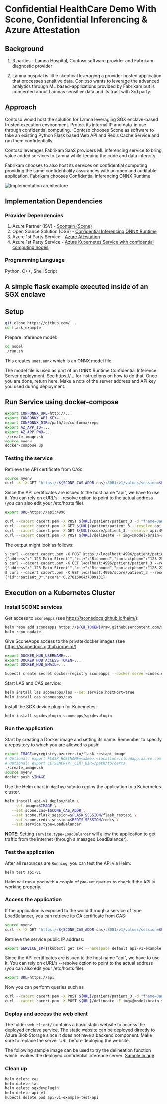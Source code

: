 # Confidential HealthCare Demo With Scone, Confidential Inferencing & Azure Attestation

## Background

1. 3 parties - Lamna Hospital, Contoso software provider and Fabrikam diagnostic provider 

2. Lamna hospital is little skeptical leveraging a provider hosted application that processes sensitive data. Contoso wants to leverage the advanced analytics through ML based-applications provided by Fabrikam but is concerned about Lamnas sensitive data and its trust with 3rd party.

## Approach

Contoso would host the solution for Lamna leveraging SGX enclave-based trusted execution environment. Protect its internal IP and data-in use through confidential computing.  Contoso chooses Scone as software to take an existing Python Flask based Web API and Redis Cache Service and run them confidentially.

Contoso leverages Fabrikam SaaS providers ML inferencing service to bring value added services to Lamna while keeping the code and data integrity.

Fabrikam chooses to also host its services on confidential computing providing the same confidentiality assurances with an open and auditable application. Fabrikam chooses Confidential Inferencing ONNX Runtime.

![Implementation architecture](./healthcaredemo-architecture.jpg)

## Implementation Dependencies

### Provider Dependencies

1. Azure Partner (ISV) - [Scontain (Scone)](https://sconedocs.github.io/)
2. Open Source Solution (OSS) - [Confidential Inferencing ONNX Runtime](aka.ms)
3. Azure 1st Party Service - [Azure Attestation](https://aka.ms/azureattestation)
4. Azure 1st Party Service  - [Azure Kubernetes Service with confidential computing nodes](aka.ms/acconakspreview) 

### Programming Language

Python, C++, Shell Script

## A simple flask example executed inside of an SGX enclave

## Setup

```bash
git clone https://github.com/...
cd flask_example
```

Prepare inference model:
```sh
cd model
./run.sh
```
This creates `unet.onnx` which is an ONNX model file.

The model file is used as part of an ONNX Runtime Confidential Inference Server deployment.
See https://... for instructions on how to do that. Once you are done, return here.
Make a note of the server address and API key you used during deployment.

## Run Service using docker-compose

```bash
export CONFONNX_URL=http://...
export CONFONNX_API_KEY=...
export CONFONNX_DIR=/path/to/confonnx/repo
export AZ_APP_ID=...
export AZ_APP_PWD=...
./create_image.sh
source myenv
docker-compose up
```

### Testing the service

Retrieve the API certificate from CAS:

```bash
source myenv
curl -k -X GET "https://${SCONE_CAS_ADDR-cas}:8081/v1/values/session=$FLASK_SESSION" | jq -r .values.api_ca_cert.value > cacert.pem
```

Since the API certificates are issued to the host name "api", we have to use it. You can rely on cURL's --resolve option to point to the actual address (you can also edit your /etc/hosts file).

```bash
export URL=https://api:4996
```

```bash
curl --cacert cacert.pem -X POST ${URL}/patient/patient_3 -d "fname=Jane&lname=Doe&address='123 Main Street'&city=Richmond&state=Washington&ssn=123-223-2345&email=nr@aaa.com&dob=01/01/2010&contactphone=123-234-3456&drugallergies='Sulpha, Penicillin, Tree Nut'&preexistingconditions='diabetes, hypertension, asthma'&dateadmitted=01/05/2010&insurancedetails='Primera Blue Cross'" --resolve api:4996:127.0.0.1
curl --cacert cacert.pem -X GET ${URL}/patient/patient_3 --resolve api:4996:127.0.0.1
curl --cacert cacert.pem -X GET ${URL}/score/patient_3 --resolve api:4996:127.0.0.1
curl --cacert cacert.pem -X POST ${URL}/delineate -F img=@model/brain-segmentation-pytorch/assets/TCGA_CS_4944.png
```

The output might look as follows:

```txt
$ curl --cacert cacert.pem -X POST https://localhost:4996/patient/patient_3 -d "fname=Jane&lname=Doe&address='123 Main Street'&city=Richmond&state=Washington&ssn=123-223-2345&email=nr@aaa.com&dob=01/01/2010&contactphone=123-234-3456&drugallergies='Sulpha, Penicillin, Tree Nut'&preexistingconditions='diabetes, hypertension, asthma'&dateadmitted=01/05/2010&insurancedetails='Primera Blue Cross'" --resolve api:4996:127.0.0.1
{"address":"'123 Main Street'","city":"Richmond","contactphone":"123-234-3456","dateadmitted":"01/05/2010","dob":"01/01/2010","drugallergies":"'Sulpha, Penicillin, Tree Nut'","email":"nr@aaa.com","fname":"Jane","id":"patient_3","insurancedetails":"'Primera Blue Cross'","lname":"Doe","preexistingconditions":"'diabetes, hypertension, asthma'","score":0.1168424489618366,"ssn":"123-223-2345","state":"Washington"}
$ curl --cacert cacert.pem -X GET localhost:4996/patient/patient_3 --resolve api:4996:127.0.0.1
{"address":"'123 Main Street'","city":"Richmond","contactphone":"123-234-3456","dateadmitted":"01/05/2010","dob":"01/01/2010","drugallergies":"'Sulpha, Penicillin, Tree Nut'","email":"nr@aaa.com","fname":"Jane","id":"patient_3","insurancedetails":"'Primera Blue Cross'","lname":"Doe","preexistingconditions":"'diabetes, hypertension, asthma'","score":0.1168424489618366,"ssn":"123-223-2345","state":"Washington"}
$ curl --cacert cacert.pem -X GET localhost:4996/score/patient_3 --resolve api:4996:127.0.0.1
{"id":"patient_3","score":0.2781606437899131}
```

## Execution on a Kubernetes Cluster

### Install SCONE services

Get access to `SconeApps` (see <https://sconedocs.github.io/helm/>):

```bash
helm repo add sconeapps https://${GH_TOKEN}@raw.githubusercontent.com/scontain/sconeapps/master/
helm repo update
```

Give SconeApps access to the private docker images (see <https://sconedocs.github.io/helm/>)

```bash
export DOCKER_HUB_USERNAME=...
export DOCKER_HUB_ACCESS_TOKEN=...
export DOCKER_HUB_EMAIL=...

kubectl create secret docker-registry sconeapps --docker-server=index.docker.io/v1/ --docker-username=$DOCKER_HUB_USERNAME --docker-password=$DOCKER_HUB_ACCESS_TOKEN --docker-email=$DOCKER_HUB_EMAIL
```

Start LAS and CAS service:

```bash
helm install las sconeapps/las --set service.hostPort=true
helm install cas sconeapps/cas
```

Install the SGX device plugin for Kubernetes:

```bash
helm install sgxdevplugin sconeapps/sgxdevplugin
```

### Run the application

Start by creating a Docker image and setting its name. Remember to specify a repository to which you are allowed to push:

```bash
export IMAGE=myregistry.azurecr.io/flask_restapi_image
# Optional: export FLASK_HOSTNAME=<name>.<location>.cloudapp.azure.com
# Optional: export LETSENCRYPT_CERT_DIR=/path/to/certs
./create_image.sh
source myenv
docker push $IMAGE
```

Use the Helm chart in `deploy/helm` to deploy the application to a Kubernetes cluster.

```bash
helm install api-v1 deploy/helm \
   --set image=$IMAGE \
   --set scone.cas=$SCONE_CAS_ADDR \
   --set scone.flask_session=$FLASK_SESSION/flask_restapi \
   --set scone.redis_session=$REDIS_SESSION/redis \
   --set service.type=LoadBalancer
```

**NOTE**: Setting `service.type=LoadBalancer` will allow the application to get traffic from the internet (through a managed LoadBalancer).

### Test the application

After all resources are `Running`, you can test the API via Helm:

```bash
helm test api-v1
```

Helm will run a pod with a couple of pre-set queries to check if the API is working properly.

### Access the application

If the application is exposed to the world through a service of type LoadBalancer, you can retrieve its CA certificate from CAS:

```bash
source myenv
curl -k -X GET "https://${SCONE_CAS_ADDR-cas}:8081/v1/values/session=$FLASK_SESSION" | jq -r .values.api_ca_cert.value > cacert.pem
```

Retrieve the service public IP address:

```bash
export SERVICE_IP=$(kubectl get svc --namespace default api-v1-example --template "{{ range (index .status.loadBalancer.ingress 0) }}{{.}}{{ end }}")
```

Since the API certificates are issued to the host name "api", we have to use it. You can rely on cURL's --resolve option to point to the actual address (you can also edit your /etc/hosts file).

```bash
export URL=https://api
```

Now you can perform queries such as:

```bash
curl --cacert cacert.pem -X POST ${URL}/patient/patient_3 -d "fname=Jane&lname=Doe&address='123 Main Street'&city=Richmond&state=Washington&ssn=123-223-2345&email=nr@aaa.com&dob=01/01/2010&contactphone=123-234-3456&drugallergies='Sulpha, Penicillin, Tree Nut'&preexistingconditions='diabetes, hypertension, asthma'&dateadmitted=01/05/2010&insurancedetails='Primera Blue Cross'" --resolve api:443:${SERVICE_IP}
curl --cacert cacert.pem -X POST ${URL}/delineate -F img=@model/brain-segmentation-pytorch/assets/TCGA_CS_4944.png --resolve api:443:${SERVICE_IP}
```

### Deploy and access the web client

The folder `web_client/` contains a basic static website to access the deployed enclave service.
The static website can be deployed directly to Azure Blob Storage since it does not have a backend component.
Make sure to replace the server URL before deploying the website.

The following sample image can be used to try the delineation function which invokes the deployed confidential inference server: [Sample Image](https://github.com/mateuszbuda/brain-segmentation-pytorch/blob/master/assets/TCGA_CS_4944.png).

### Clean up

```bash
helm delete cas
helm delete las
helm delete sgxdevplugin
helm delete api-v1
kubectl delete pod api-v1-example-test-api
```

